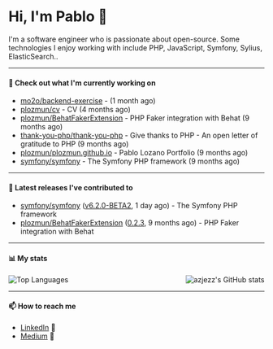 # Hi, I'm Pablo 👋

I'm a software engineer who is passionate about open-source. Some technologies I enjoy working with include PHP, JavaScript, Symfony, Sylius, ElasticSearch..

---
#### 👷 Check out what I'm currently working on

- [mo2o/backend-exercise](https://github.com/mo2o/backend-exercise) -  (1 month ago)
- [plozmun/cv](https://github.com/plozmun/cv) - CV (4 months ago)
- [plozmun/BehatFakerExtension](https://github.com/plozmun/BehatFakerExtension) - PHP Faker integration with Behat (9 months ago)
- [thank-you-php/thank-you-php](https://github.com/thank-you-php/thank-you-php) - Give thanks to PHP - An open letter of gratitude to PHP (9 months ago)
- [plozmun/plozmun.github.io](https://github.com/plozmun/plozmun.github.io) - Pablo Lozano Portfolio (9 months ago)
- [symfony/symfony](https://github.com/symfony/symfony) - The Symfony PHP framework (9 months ago)

---

#### 🔭 Latest releases I've contributed to

- [symfony/symfony](https://github.com/symfony/symfony) ([v6.2.0-BETA2](https://github.com/symfony/symfony/releases/tag/v6.2.0-BETA2), 1 day ago) - The Symfony PHP framework
- [plozmun/BehatFakerExtension](https://github.com/plozmun/BehatFakerExtension) ([0.2.3](https://github.com/plozmun/BehatFakerExtension/releases/tag/0.2.3), 9 months ago) - PHP Faker integration with Behat

---

#### 📊 My stats

<img align="right" alt="azjezz's GitHub stats" src="https://github-readme-stats.vercel.app/api?username=plozmun&count_private=1&show_icons=true&" />

![Top Languages](https://github-readme-stats.vercel.app/api/top-langs/?username=plozmun)

---

#### 📫 How to reach me
- <a href="https://www.linkedin.com/in/pablolozano">LinkedIn</a> 💼
- <a href="https://medium.com/@lozanomunarriz">Medium</a> 📝

